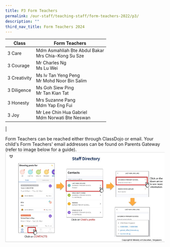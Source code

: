 ```yaml
---
title: P3 Form Teachers
permalink: /our-staff/teaching-staff/form-teachers-2022/p3/
description: ""
third_nav_title: Form Teachers 2024
---
```

| Class| Form Teachers | 
| -------- | -------- |
| 3 Care | Mdm Asmahliah Bte Abdul Bakar <br> Mrs Chia-Kong Su Sze |
| 3 Courage | Mr Charles Ng <br> Ms Lu Wei |
| 3 Creativity | Ms Iv Tan Yeng Peng <br> Mr Mohd Noor Bin Salim  |
| 3 Diligence | Ms Goh Siew Ping <br> Mr Tan Kian Tat | 
| 3 Honesty | Mrs Suzanne Pang <br> Mdm Yap Eng Fui | 
| 3 Joy | Mr Lee Chin Hua Gabriel<br> Mdm Norwati Bte Neswan | 
|

Form Teachers can be reached either through ClassDojo or email. Your child's Form Teachers' email addresses can be found on Parents Gateway (refer to image below for a guide).
![](/images/PG-contacts2.jpg)
